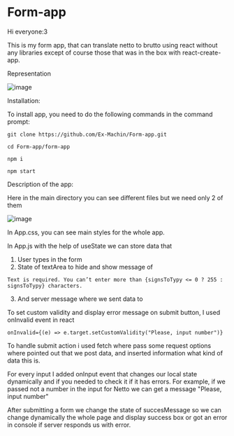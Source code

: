 # Form-app

Hi everyone:3

This is my form app, that can translate netto to brutto using react without any libraries except of course 
those that was in the box with react-create-app. 

Representation

![image](https://user-images.githubusercontent.com/71015266/168644225-0cb4015f-06fb-4fce-9de4-30306b35ecdc.png)

Installation:

To install app, you need to do the following commands in the command prompt: 

```
git clone https://github.com/Ex-Machin/Form-app.git
```
```
cd Form-app/form-app
```
```
npm i
```
```
npm start
```

Description of the app:

Here in the main directory you can see different files but we need only 2 of them 

![image](https://user-images.githubusercontent.com/71015266/168646021-14b4a205-e2fa-433c-b77d-d065d52ee20e.png)

In App.css, you can see main styles for the whole app.

In App.js with the help of useState we can store data that
1. User types in the form
2. State of textArea to hide and show message of 

```
Text is required. You can’t enter more than {signsToTypy <= 0 ? 255 : signsToTypy} characters.
```
3. And server message where we sent data to 

To set custom validity and display error message on submit button, I used onInvalid event in react 

```
onInvalid={(e) => e.target.setCustomValidity("Please, input number")}
```
To handle submit action i used fetch where pass some request options where pointed out that we post data, and inserted information what kind of data this is.

For every input I added onInput event that changes our local state dynamically and if you needed to check it if it has errors. For example, if we passed not a number in the input for Netto we can get a message "Please, input number"

After submitting a form we change the state of succesMessage so we can change dynamically the whole page and display success box or got an error in console if server responds us with error.
